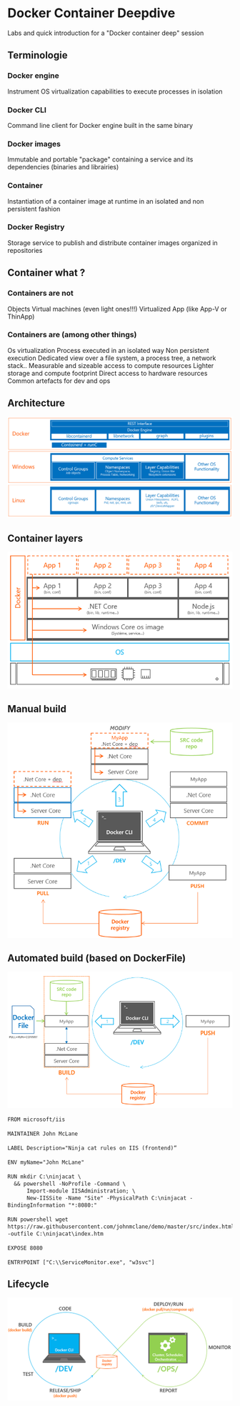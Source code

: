 # Docker Container Deepdive

Labs and quick introduction for a "Docker container deep" session

## Terminologie

### Docker engine
Instrument OS virtualization capabilities to execute processes in isolation

### Docker CLI
Command line client for Docker engine built in the same binary

### Docker images
Immutable and portable "package" containing a service and its dependencies (binaries and librairies)

### Container
Instantiation of a container image at runtime in an isolated and non persistent fashion

### Docker Registry
Storage service to publish and distribute container images organized in repositories

## Container what ?

### **Containers are not**
Objects
Virtual machines (even light ones!!!)
Virtualized App (like App-V or ThinApp)

### **Containers are** (among other things)
Os virtualization
Process executed in an isolated way
Non persistent execution
Dedicated view over a file system, a process tree, a network stack..
Measurable and sizeable access to compute resources
Lighter storage and compute footprint
Direct access to hardware resources
Common artefacts for dev and ops

## Architecture

![architectures](img/architectures.png)

## Container layers

![layers](img/layers.png)

## Manual build

![manual build](img/manualBuild.png)

## Automated build (based on DockerFile)

![build](img/build.png)

```
FROM microsoft/iis

MAINTAINER John McLane

LABEL Description="Ninja cat rules on IIS (frontend)“

ENV myName="John McLane"

RUN mkdir C:\ninjacat \
  && powershell -NoProfile -Command \
      Import-module IISAdministration; \
      New-IISSite -Name "Site" -PhysicalPath C:\ninjacat -BindingInformation "*:8080:"

RUN powershell wget https://raw.githubusercontent.com/johnmclane/demo/master/src/index.html -outfile C:\ninjacat\index.htm

EXPOSE 8080

ENTRYPOINT ["C:\\ServiceMonitor.exe", "w3svc"]
```

## Lifecycle

![lifecycle](img/lifecycle.png)
